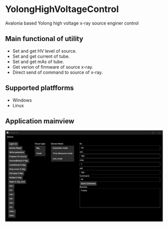 # YolongHighVoltageControl
 Avalonia based Yolong high voltage x-ray source enginer control
## Main functional of utility
* Set and get HV level of source.
* Set and get current of tube.
* Set and get mAs of tube.
* Get verion of firmware of source x-ray.
* Direct send of command to source of x-ray.

## Supported platfforms
* Windows
* Linux

## Application mainview 
![Image alt](https://github.com/M0nteCarl0/YolongHighVoltageControl/blob/main/img/main_view.png)
